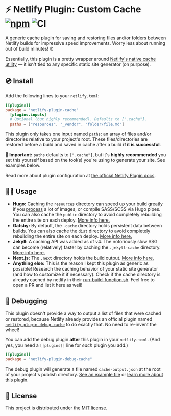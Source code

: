 # ⚡ Netlify Plugin: Custom Cache [![npm](https://img.shields.io/npm/v/netlify-plugin-cache?logo=npm&color=red)](https://www.npmjs.com/package/netlify-plugin-cache) ![CI](https://github.com/jakejarvis/netlify-plugin-cache/workflows/CI/badge.svg)

A generic cache plugin for saving and restoring files and/or folders between Netlify builds for impressive speed improvements. Worry less about running out of build minutes! ⏰

Essentially, this plugin is a pretty wrapper around [Netlify's native cache utility](https://github.com/netlify/build/blob/master/packages/cache-utils/README.md) — it isn't tied to any specific static site generator (on purpose).

## 💿 Install

Add the following lines to your `netlify.toml`:

```toml
[[plugins]]
package = "netlify-plugin-cache"
  [plugins.inputs]
  # Optional (but highly recommended). Defaults to [".cache"].
  paths = ["resources", "_vendor", "folder/file.md"]
```

This plugin only takes one input named `paths`: an array of files and/or directories relative to your project's root. These files/directories are restored before a build and saved in cache after a build **if it is successful**.

**🚨 Important:** `paths` defaults to `[".cache"]`, but it's **highly recommended** you set this yourself based on the tool(s) you're using to generate your site. See examples below.

Read more about plugin configuration at [the official Netlify Plugin docs](https://docs.netlify.com/configure-builds/build-plugins/#install-a-plugin).

## 👩‍💻 Usage

- **Hugo:** Caching the `resources` directory can speed up your build greatly if you [process](https://gohugo.io/content-management/image-processing/) a lot of images, or compile SASS/SCSS via Hugo pipes. You can also cache the `public` directory to avoid completely rebuilding the entire site on each deploy. [More info here.](https://gohugo.io/getting-started/directory-structure/#directory-structure-explained)
- **Gatsby:** By default, the `.cache` directory holds persistent data between builds. You can also cache the `dist` directory to avoid completely rebuilding the entire site on each deploy. [More info here.](https://www.gatsbyjs.org/docs/build-caching/)
- **Jekyll:** A caching API was added as of v4. The notoriously slow SSG can become (relatively) faster by caching the `.jekyll-cache` directory. [More info here.](https://jekyllrb.com/tutorials/cache-api/)
- **Next.js:** The `.next` directory holds the build output. [More info here.](https://nextjs.org/docs/api-reference/next.config.js/setting-a-custom-build-directory)
- **Anything else:** This is the reason I kept this plugin as generic as possible! Research the caching behavior of your static site generator (and how to customize it if necessary). Check if the cache directory is already cached by netlify in their [run-build-function.sh](https://github.com/netlify/build-image/blob/focal/run-build-functions.sh). Feel free to open a PR and list it here as well!

## 🐛 Debugging

This plugin doesn't provide a way to output a list of files that were cached or restored, because Netlify already provides an official plugin named [`netlify-plugin-debug-cache`](https://github.com/netlify-labs/netlify-plugin-debug-cache) to do exactly that. No need to re-invent the wheel!

You can add the debug plugin **after** this plugin in your `netlify.toml`. (And yes, you need a `[[plugins]]` line for _each_ plugin you add.)

```toml
[[plugins]]
package = "netlify-plugin-debug-cache"
```

The debug plugin will generate a file named `cache-output.json` at the root of your project's publish directory. [See an example file](https://infallible-wing-581e78.netlify.app/cache-output.json) or [learn more about this plugin](https://github.com/netlify-labs/netlify-plugin-debug-cache).

## 📜 License

This project is distributed under the [MIT license](LICENSE).
